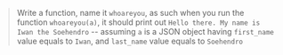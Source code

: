 
> Write a function, name it `whoareyou`, as such when you run the function `whoareyou(a)`, it should print out `Hello there. My name is Iwan the Soehendro` -- assuming `a` is a JSON object having `first_name` value equals to `Iwan`, and `last_name` value equals to `Soehendro`
